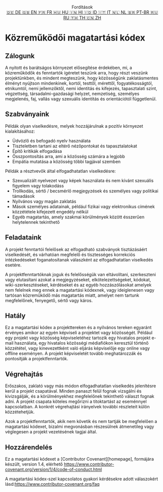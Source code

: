 <p align="center">
Fordítások <br>
<a href=https://github.com/Ciphey/Ciphey/tree/master/translations/de/CODE_OF_CONDUCT.md>🇩🇪 DE   </a>
<a href=https://github.com/Ciphey/Ciphey/tree/master/CODE_OF_CONDUCT.md>🇬🇧 EN   </a>
<a href=https://github.com/Ciphey/Ciphey/tree/master/translations/fr/CODE_OF_CONDUCT.md>🇫🇷 FR   </a>
<a href=https://github.com/Ciphey/Ciphey/tree/master/translations/hu/CODE_OF_CONDUCT.md>🇭🇺 HU   </a>
<a href=https://github.com/Ciphey/Ciphey/tree/master/translations/hi/CODE_OF_CONDUCT.md>🇮🇳 HI   </a>
<a href=https://github.com/Ciphey/Ciphey/tree/master/translations/id/CODE_OF_CONDUCT.md>🇮🇩 ID   </a>
<a href=https://github.com/Ciphey/Ciphey/tree/master/translations/it/CODE_OF_CONDUCT.md>🇮🇹 IT   </a>
<a href=https://github.com/Ciphey/Ciphey/tree/master/translations/nl/CODE_OF_CONDUCT.md>🇳🇱 NL   </a>
<a href=https://github.com/Ciphey/Ciphey/tree/master/translations/pt-br/CODE_OF_CONDUCT.md>🇧🇷 PT-BR   </a>
<a href=https://github.com/Ciphey/Ciphey/tree/master/translations/ru/CODE_OF_CONDUCT.md>🇷🇺 RU   </a>
<a href="https://github.com/Ciphey/Ciphey/tree/master/translations/th/CODE_OF_CONDUCT.md">🇹🇭 TH   </a>
<a href=https://github.com/Ciphey/Ciphey/tree/master/translations/zh/CODE_OF_CONDUCT.md>🇨🇳 ZH   </a>
</p>

# Közreműködői magatartási kódex

## Zálogunk

A nyitott és barátságos környezet elősegítése érdekében, mi,
a közreműködők és fenntartók ígéretet teszünk arra, hogy részt veszünk projektünkben, és
mindent megteszünk, hogy közösségünk zaklatásmentes élményt nyújtson mindenkinek,
kortól, testtől, mérettől, fogyatékosságtól, etnikumtól, nemi jellemzőktől, nemi identitás és kifejezés,
tapasztalati szint, végzettség, társadalmi-gazdasági helyzet, nemzetiség, személyes
megjelenés, faj, vallás vagy szexuális identitás és orientációtól függetlenül.

## Szabványaink

Példák olyan viselkedésre, melyek hozzájárulnak a pozitív környezet kialakításához:

- Üdvözlő és befogadó nyelv használata
- Tiszteletben tartani az eltérő nézőpontokat és tapasztalatokat
- Építő kritikák elfogadása
- Összpontosítás arra, ami a közösség számára a legjobb
- Empátia mutatása a közösség többi tagjával szemben

Példák a résztvevők által elfogadhatatlan viselkedésre:

- Szexualizált nyelvezet vagy képek használata és nem kívánt szexuális figyelem vagy tolakodáss
- Trollkodás, sértő / becsmérlő megjegyzések és személyes vagy politikai támadások
- Nyilvános vagy magán zaklatás
- Mások személyes adatainak, például fizikai vagy elektronikus címének közzététele kifejezett engedély nélkül
- Egyéb magatartás, amely szakmai körülmények között ésszerűen helytelennek tekinthető

## Feladataink

A projekt fenntartói felelősek az elfogadható szabványok tisztázásáért
viselkedését, és várhatóan megfelelő és tisztességes korrekciós intézkedéseket foganatosítanak
válaszként az elfogadhatatlan viselkedés esetére.

A projektfenntartóknak joguk és felelősségük van eltávolítani, szerkeszteni vagy
elutasítani azokat a megjegyzéseket, elkötelezettségeket, kódokat, wiki-szerkesztéseket, kérdéseket és az egyéb hozzászólásokat amelyek nem felelnek meg ennek a magatartási kódexnek, vagy ideiglenesen vagy
tartósan közreműködő más magatartás miatt, amelyet nem tartunk megfelelőnek, fenyegető, sértő vagy káros.

## Hatály

Ez a magatartási kódex a projekttereken és a nyilvános tereken egyaránt érvényes
amikor az egyén képviseli a projektet vagy közösségét. Például
egy projekt vagy közösség képviseletéhez tartozik egy hivatalos projekt e-mail használata, egy hivatalos közösségi médiafiókon keresztül történő közzététel, vagy kinevezettként való eljárás
képviselője egy online vagy offline eseményen. A projekt képviseletét
tovább meghatározzák és pontosítják a projektfenntartók.

## Végrehajtás

Erőszakos, zaklató vagy más módon elfogadhatatlan viselkedés
jelenltésre kerül a projekt csapatával. Minden panaszt felül fognak vizsgálni és kivizsgálják, és a körülményekhez megfelelőnek tekinthető választ fognak adni. A projekt csapata
köteles megőrizni a titoktartást az eseménnyel kapcsolatban.
A konkrét végrehajtási irányelvek további részleteit külön közzétehetjük.

Azok a projektfenntartók, akik nem követik és nem tartják be megfelelően a magatartási kódexet, bizalmi megvonásban részesülnek átmenetileg vagy véglegesen a projekt vezetésének tagjai által.

## Hozzárendelés

Ez a magatartási kódexet a [Contributor Covenant][homepage], formájára készült, version 1.4,
elérhető <https://www.contributor-covenant.org/version/1/4/code-of-conduct.html>

[honlap]: https://www.contributor-covenant.org

A magatartási kódex-szel kapcsolatos gyakori kérdésekre adott válaszokért lásd:<https://www.contributor-covenant.org/faq>
